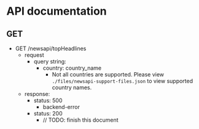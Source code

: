 # API documentation

## GET

 - GET /newsapi/topHeadlines
   - request
     - query string:
       - country: country_name
         - Not all countries are supported.
           Please view `./files/newsapi-support-files.json` to view supported country names.
   - response:
     - status: 500
       - backend-error
     - status: 200
       -  // TODO: finish this document